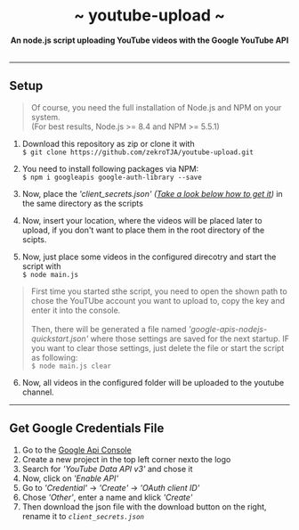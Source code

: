 <div align="center">
    <h1>~ youtube-upload ~</h1>
    <strong>An node.js script uploading YouTube videos with the Google YouTube API</strong><br><br>
</div>

---

## Setup

> Of course, you need the full installation of Node.js and NPM on your system.<br>(For best results, Node.js >= 8.4 and NPM >= 5.5.1)

1. Download this repository as zip or clone it with  
`$ git clone https://github.com/zekroTJA/youtube-upload.git`

2. You need to install following packages via NPM:  
`$ npm i googleapis google-auth-library --save`

3. Now, place the *'client_secrets.json'* *([Take a look below how to get it](https://github.com/zekroTJA/youtube-upload/#get-google-credentials-file))* in the same directory as the scripts

4. Now, insert your location, where the videos will be placed later to upload, if you don't want to place them in the root directory of the scipts.

5. Now, just place some videos in the configured direcotry and start the script with  
`$ node main.js`

> First time you started sthe script, you need to open the shown path to chose the YouTUbe account you want to upload to, copy the key and enter it into the console.<br><br>Then, there will be generated a file named *'google-apis-nodejs-quickstart.json'* where those settings are saved for the next startup. IF you want to clear those settings, just delete the file or start the script as following:  
`$ node main.js clear`

6. Now, all videos in the configured folder will be uploaded to the youtube channel.

---

## Get Google Credentials File

1. Go to the [Google Api Console](https://console.developers.google.com/)
2. Create a new project in the top left corner nexto the logo
3. Search for *'YouTube Data API v3'* and chose it
4. Now, click on *'Enable API'*
5. Go to *'Credential'* -> *'Create'* -> *'OAuth client ID'*
6. Chose *'Other'*, enter a name and klick *'Create'*
7. Then download the json file with the download button on the right, rename it to *`client_secrets.json`*
